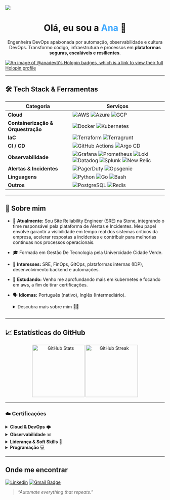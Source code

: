 
![](https://komarev.com/ghpvc/?username=anadevtie&color=006bed)

<h1 align="center">Olá, eu sou a <span style="color:#40a9ff;">Ana</span> 👋</h1>
<p align="center">
  Engenheira DevOps apaixonada por automação, observabilidade e cultura DevOps.  
  Transformo código, infraestrutura e processos em <strong>plataformas seguras, escaláveis e resilientes</strong>.
</p>

[![An image of @anadevti's Holopin badges, which is a link to view their full Holopin profile](https://holopin.me/anadevti)](https://holopin.io/@anadevti)

---

## 🛠️  Tech Stack & Ferramentas

| Categoria | Serviços |
|-----------|------------------------|
| **Cloud** | ![AWS](https://img.shields.io/badge/-AWS-232F3E?style=flat-square&logo=amazon-aws&logoColor=white) ![Azure](https://img.shields.io/badge/-Azure-0078D4?style=flat-square&logo=microsoft-azure&logoColor=white) ![GCP](https://img.shields.io/badge/-GCP-4285F4?style=flat-square&logo=google-cloud&logoColor=white) |
| **Containerização & Orquestração** | ![Docker](https://img.shields.io/badge/-Docker-2496ED?style=flat-square&logo=docker&logoColor=white) ![Kubernetes](https://img.shields.io/badge/-Kubernetes-326CE5?style=flat-square&logo=kubernetes&logoColor=white) |
| **IaC** | ![Terraform](https://img.shields.io/badge/-Terraform-623CE4?style=flat-square&logo=terraform&logoColor=white) ![Terragrunt](https://img.shields.io/badge/-Terragrunt-4040B2?style=flat-square) |
| **CI / CD** | ![GitHub Actions](https://img.shields.io/badge/-GitHub%20Actions-2088FF?style=flat-square&logo=github-actions&logoColor=white) ![Argo CD](https://img.shields.io/badge/-Argo%20CD-EF7B4D?style=flat-square&logo=argo) |
| **Observabilidade** | ![Grafana](https://img.shields.io/badge/-Grafana-F46800?style=flat-square&logo=grafana&logoColor=white) ![Prometheus](https://img.shields.io/badge/-Prometheus-E6522C?style=flat-square&logo=prometheus&logoColor=white) ![Loki](https://img.shields.io/badge/-Loki-0E6E9B?style=flat-square) ![Datadog](https://img.shields.io/badge/-Datadog-632CA6?style=flat-square&logo=datadog&logoColor=white) ![Splunk](https://img.shields.io/badge/-Splunk-000000?style=flat-square&logo=splunk&logoColor=white) ![New Relic](https://img.shields.io/badge/-New%20Relic-008C99?style=flat-square&logo=new-relic&logoColor=white) |
| **Alertas & Incidentes** | ![PagerDuty](https://img.shields.io/badge/-PagerDuty-28C101?style=flat-square&logo=pagerduty&logoColor=white) ![Opsgenie](https://img.shields.io/badge/-Opsgenie-172B4D?style=flat-square&logo=opsgenie&logoColor=white) |
| **Linguagens** | ![Python](https://img.shields.io/badge/-Python-3776AB?style=flat-square&logo=python&logoColor=white) ![Go](https://img.shields.io/badge/-Go-00ADD8?style=flat-square&logo=go&logoColor=white) ![Bash](https://img.shields.io/badge/-Bash-4EAA25?style=flat-square&logo=gnubash&logoColor=white) |
| **Outros** | ![PostgreSQL](https://img.shields.io/badge/-PostgreSQL-4169E1?style=flat-square&logo=postgresql&logoColor=white) ![Redis](https://img.shields.io/badge/-Redis-DC382D?style=flat-square&logo=redis&logoColor=white) |

---

## 🚀 Sobre mim
- 🔭 **Atualmente:** Sou Site Reliability Engineer (SRE) na Stone, integrando o time responsável pela plataforma de Alertas e Incidentes. Meu papel envolve garantir a visibilidade em tempo real dos sistemas críticos da empresa, acelerar respostas a incidentes e contribuir para melhorias contínuas nos processos operacionais.
- 🎓 Formada em Gestão De Tecnologia pela Univercidade Cidade Verde.
- 🧩 **Interesses:** SRE, FinOps, GitOps, plataformas internas (IDP), desenvolvimento backend e automações.
- 🌱 **Estudando:** Venho me aprofundando mais em kubernetes e focando em aws, a fim de tirar certificações. 
- 🗣 **Idiomas:** Português (nativo), Inglês (Intermediário).

  <details>
  <summary> Descubra mais sobre mim 🐱‍👤</summary>

  # Saiba mais sobre minhas experiencias profissionais e envolvimento nas comunidades ❤:
  ### ☁ AWS User Group Maringá
     * Em 2024 eu fui convidada para fazer parte do programa, atualmente eu sou Líder da comunidade em Maringá.
     * Organizo meetups pelo menos 1x no mês.
     * Meu intuito é passar conhecimento de Cloud Computing para todo o público.
  ### 👩‍💻 Dev Paraná
     * Atualmente faço parte da organização Geral da conferencia, que rola anualmente.
   ### 👩‍💻 Codaqui
     * A codaqui é uma ONG onde nosso principal objetivo é ensinar tecnologia a crianças e adolescentes.
     * Sou responsável por apoiar de forma geral, mas focada na parte Educacional e fomentar ideias.
   ### 🚀 Nasa Space Apps 2024
     * Participei como Mentora no Hackathon da Nasa, na instituição de ensino Unicesumar.
     * Apoiei os participantes com dicas sobre frameworks, tecnologias e dúvidas pontuais que eles tinham.
  ### 🤘🏻 Sou completamente apaixonada por música e livros! abaixo você pode ver o que estou ouvindo em tempo real!
  ##
  [![spotify-github-profile](https://spotify-github-profile.kittinanx.com/api/view?uid=aninha_jaurello&cover_image=true&theme=novatorem&show_offline=true&background_color=121212&interchange=false&bar_color=4e59b1&bar_color_cover=false)](https://github.com/kittinan/spotify-github-profile)
[Profile at Codeberg](https://codeberg.org/anadevti)
[Profile at GitLab](https://gitlab.com/anadevti)
       
##
---


## 📈 Estatísticas do GitHub
<p align="center">
  <img src="https://github-readme-stats.vercel.app/api?username=anadevti&show_icons=true&hide=contribs&theme=default" alt="GitHub Stats" height="165">
  <img src="https://github-readme-streak-stats.herokuapp.com/?user=anadevti&theme=default" alt="GitHub Streak" height="165">
</p>

---
### ☁️ Certificações

<details>
<summary><strong>Cloud & DevOps</strong> 🌩️</summary>

|                 | Credencial |
|-----------------|------------|
| ![AWS](https://img.shields.io/badge/-AWS%20Cloud%20Practitioner-232F3E?style=flat-square&logo=amazon-aws&logoColor=white) | [Amazon Cloud Practitioner](https://www.credly.com/badges/57e7f661-6275-467d-af0d-8752e0dacb9b/linked_in_profile) |
| 🛠️ | [Descomplicando o DevOps](https://www.credential.net/eac51903-70da-476a-942f-1138b34b1fbb#gs.689qx7) |
| 🐳 | [Containers Fundamentals](https://aia.4linux.com.br/pluginfile.php/1/tool_certificate/issues/1703529611/8943877616AS.pdf) |

</details>

<details>
<summary><strong>Observabilidade</strong> 📊</summary>

|                 | Credencial |
|-----------------|------------|
| ![Datadog](https://img.shields.io/badge/-Datadog%20Log%20Management-632CA6?style=flat-square&logo=datadog&logoColor=white) | [Datadog Log Management Fundamentals](https://www.credly.com/badges/cdda836d-affa-41cc-a128-3dbeb767d5d7/linked_in_profile) |
| ![Datadog](https://img.shields.io/badge/-Datadog%20Fundamentals%20I-632CA6?style=flat-square&logo=datadog&logoColor=white) | [Datadog Fundamentals I](https://www.credly.com/badges/a6b6af58-1b30-4a21-9032-870f473882a9/linked_in_profile) |

</details>

<details>
<summary><strong>Liderança & Soft Skills</strong> 🤝</summary>

|                 | Credencial |
|-----------------|------------|
| 🏆 | [Formação em Liderança](https://conquerplus.com.br/certificates/838421ca-a20a-46b3-948c-0ab2ac09828b?enrollment) |
| ⚡ | [Produtividade e Performance](https://drive.conqueronline.com.br/CertificadosTeste/Produtividade%20e%20Performance:%20transforme%20metas%20em%20conquistas/1706573399967-00b5ddf1-df66-46d4-a5fa-5d08c93ffcad.jpeg) |
| 👩‍💼 | [Liderança Feminina e Soft-Skills](https://www.maismulheres.tech/certificates/0tmnvunl6w) |

</details>

<details>
<summary><strong>Programação</strong> 💻</summary>

|                 | Credencial |
|-----------------|------------|
| 🧮 | [Bootcamp Back-End Python & Django](https://www.maismulheres.tech/certificates/sytyrchrfo) |

</details>


---
## Onde me encontrar

[![Linkedin](https://img.shields.io/badge/-anacarolyne-blue?style=flat-square&logo=Linkedin&logoColor=white&link=https://www.linkedin.com/in/ana-carolyne-pereira-de-souza/)](https://www.linkedin.com/in/ana-carolyne-pereira-de-souza/)
[![Gmail Badge](https://img.shields.io/badge/-anacarolayne777@gmail.com-006bed?style=flat-square&logo=Gmail&logoColor=white&link=mailto:anacarolayne777@gmail.com)](mailto:anacarolayne777@gmail.com)

> _“Automate everything that repeats.”_
